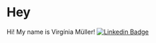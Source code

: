 # Hey

Hi! My name is Virgínia Müller!
[![Linkedin Badge](https://img.shields.io/badge/-Diego%20Fernandes-6633cc?style=flat-square&logo=Linkedin&logoColor=white&link=https://www.linkedin.com/in/virginia-s-muller/)](https://www.linkedin.com/in/virginia-s-muller/) 

